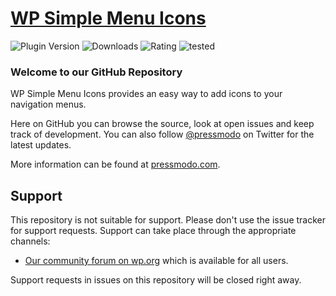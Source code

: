 # [WP Simple Menu Icons](https://pressmodo.com) #

![Plugin Version](https://img.shields.io/wordpress/plugin/v/wp-simple-menu-icons.svg?color=%235c6ac5&label=Latest%20release) ![Downloads](https://img.shields.io/wordpress/plugin/dt/wp-simple-menu-icons.svg?color=%2346b450&label=Downloads&style=popout) ![Rating](https://img.shields.io/wordpress/plugin/rating/wp-simple-menu-icons.svg?color=%2346b450&label=Rating) ![tested](https://img.shields.io/wordpress/plugin/tested/wp-simple-menu-icons.svg?color=%2346b450&label=WordPress)

### Welcome to our GitHub Repository

WP Simple Menu Icons provides an easy way to add icons to your navigation menus.

Here on GitHub you can browse the source, look at open issues and keep track of development. You can also follow [@pressmodo](https://twitter.com/pressmodo) on Twitter for the latest updates.

More information can be found at [pressmodo.com](https://pressmodo.com/).

## Support
This repository is not suitable for support. Please don't use the issue tracker for support requests. Support can take place through the appropriate channels:

* [Our community forum on wp.org](https://wordpress.org/support/plugin/wp-simple-menu-icons) which is available for all users.

Support requests in issues on this repository will be closed right away.
